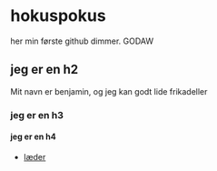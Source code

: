 # hokuspokus

her min første github dimmer. GODAW

## jeg er en h2

Mit navn er benjamin, og jeg kan godt lide frikadeller

### jeg er en h3



#### jeg er en h4

* [læder](http://lundhandmade.dk)
